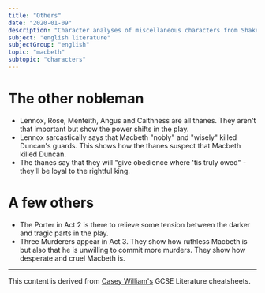 ```yaml
---
title: "Others"
date: "2020-01-09"
description: "Character analyses of miscellaneous characters from Shakespeare's play, Macbeth."
subject: "english literature"
subjectGroup: "english"
topic: "macbeth"
subtopic: "characters"
---
```


# The other nobleman

- Lennox, Rose, Menteith, Angus and Caithness are all thanes. They aren't that important but show the power shifts in the play.
- Lennox sarcastically says that Macbeth "nobly" and "wisely" killed Duncan's guards. This shows how the thanes suspect that Macbeth killed Duncan.
- The thanes say that they will "give obedience where 'tis truly owed" - they'll be loyal to the rightful king.

# A few others

- The Porter in Act 2 is there to relieve some tension between the darker and tragic parts in the play.
- Three Murderers appear in Act 3. They show how ruthless Macbeth is but also that he is unwilling to commit more murders. They show how desperate and cruel Macbeth is.

---

This content is derived from [Casey William's](https://github.com/shnupta) GCSE Literature cheatsheets.